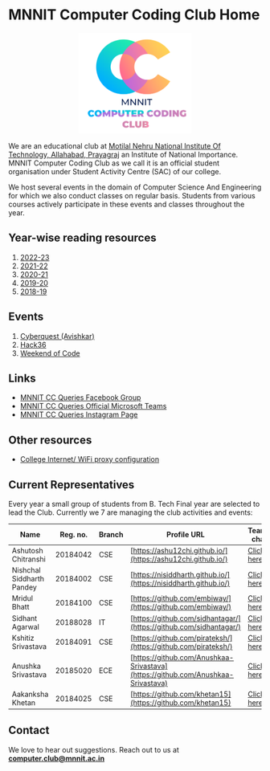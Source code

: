<head>
    <meta property='og:image' content='{{site.url}}/{{page.image}}'/>
    <meta property='og:type' content='website' />
</head>

# MNNIT Computer Coding Club Home

<div align="center">
    <img src="./cclogo.png" alt="MNNIT Computer Coding Club logo" height=200/>
</div>

We are an educational club at [Motilal Nehru National Institute Of Technology, Allahabad, Prayagraj](http://www.mnnit.ac.in/) an Institute of National Importance. MNNIT Computer Coding Club as we call it is an official student organisation under Student Activity Centre (SAC) of our college.

We host several events in the domain of Computer Science And Engineering for which we also conduct classes on regular basis. Students from various courses actively participate in these events and classes throughout the year.

## Year-wise reading resources

1. [2022-23](https://github.com/CC-MNNIT/2022-23-Classes)
2. [2021-22](https://github.com/CC-MNNIT/2021-22-Classes)
3. [2020-21](https://github.com/CC-MNNIT/2020-21-Classes)
4. [2019-20](https://github.com/CC-MNNIT/2019-20-Classes)
5. [2018-19](https://github.com/CC-MNNIT/2018-19-Classes)

## Events

1. [Cyberquest (Avishkar)](https://avishkar.mnnit.ac.in/events/sub_events/cyberquest/)
2. [Hack36](https://www.hack36.com/)
3. [Weekend of Code](https://woc2k21.github.io/)

## Links

- [MNNIT CC Queries Facebook Group](https://www.facebook.com/groups/ccqueries)
- [MNNIT CC Queries Official Microsoft Teams](https://bit.ly/ccqueriesteam)
- [MNNIT CC Queries Instagram Page](https://www.instagram.com/cc.club.mnnit/?hl=en)

## Other resources

- [College Internet/ WiFi proxy configuration](https://github.com/CC-MNNIT/proxy-settings)

## Current Representatives

Every year a small group of students from B. Tech Final year are selected to lead the Club. Currently we 7 are managing the club activities and events:

| Name                      | Reg. no. | Branch | Profile URL                                                                      | Teams chat                                                                                 |
| ------------------------- | -------- | ------ | -------------------------------------------------------------------------------- | ------------------------------------------------------------------------------------------ |
| Ashutosh Chitranshi       | 20184042 | CSE    | [https://ashu12chi.github.io/](https://ashu12chi.github.io/)                     | [Click here](https://teams.microsoft.com/l/chat/0/0?users=ashutosh.chitranshi@mnnit.ac.in) |
| Nishchal Siddharth Pandey | 20184002 | CSE    | [https://nisiddharth.github.io/](https://nisiddharth.github.io/)                 | [Click here](https://teams.microsoft.com/l/chat/0/0?users=nishchal.siddharth@mnnit.ac.in)  |
| Mridul Bhatt              | 20184100 | CSE    | [https://github.com/embiway/](https://github.com/embiway/)                       | [Click here](https://teams.microsoft.com/l/chat/0/0?users=mridul.bhatt@mnnit.ac.in)        |
| Sidhant Agarwal           | 20188028 | IT     | [https://github.com/sidhantagar/](https://github.com/sidhantagar/)               | [Click here](https://teams.microsoft.com/l/chat/0/0?users=sidhant.agarwal@mnnit.ac.in)     |
| Kshitiz Srivastava        | 20184091 | CSE    | [https://github.com/pirateksh/](https://github.com/pirateksh/)                   | [Click here](https://teams.microsoft.com/l/chat/0/0?users=kshitiz.srivastava@mnnit.ac.in)  |
| Anushka Srivastava        | 20185020 | ECE    | [https://github.com/Anushkaa-Srivastava](https://github.com/Anushkaa-Srivastava) | [Click here](https://teams.microsoft.com/l/chat/0/0?users=anushka.S@mnnit.ac.in)           |
| Aakanksha Khetan          | 20184025 | CSE    | [https://github.com/khetan15](https://github.com/khetan15)                       | [Click here](https://teams.microsoft.com/l/chat/0/0?users=aakansha.khetan@mnnit.ac.in)     |

## Contact

We love to hear out suggestions. Reach out to us at [<strong>computer.club@mnnit.ac.in</strong>](mailto:computer.club@mnnit.ac.in)
